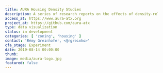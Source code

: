 ```yaml
---
title: AURA Housing Density Studies
description: A series of research reports on the effects of density-related zoning decisions in Austin, in partnership with AURA
access_at: https://www.aura-atx.org
project_at: https://github.com/aura-atx
type: data visualization
status: in development
categories: [ 'zoning', 'housing' ]
contact: 'Rémy Greinhofer, <@rgreinho>'
cfa_stage: Experiment
date: 2019-08-14 00:00:00
thumb:
image: media/aura-logo.jpg
featured: false
---
```


